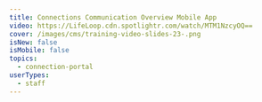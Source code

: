 ```yaml
---
title: Connections Communication Overview Mobile App
video: https://LifeLoop.cdn.spotlightr.com/watch/MTM1NzcyOQ==
cover: /images/cms/training-video-slides-23-.png
isNew: false
isMobile: false
topics:
  - connection-portal
userTypes:
  - staff
---
```

